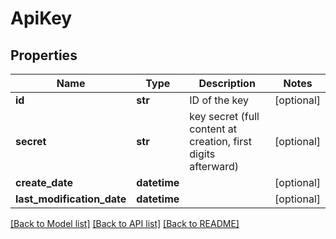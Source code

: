 # ApiKey

## Properties
Name | Type | Description | Notes
------------ | ------------- | ------------- | -------------
**id** | **str** | ID of the key | [optional] 
**secret** | **str** | key secret (full content at creation, first digits afterward) | [optional] 
**create_date** | **datetime** |  | [optional] 
**last_modification_date** | **datetime** |  | [optional] 

[[Back to Model list]](../README.md#documentation-for-models) [[Back to API list]](../README.md#documentation-for-api-endpoints) [[Back to README]](../README.md)


